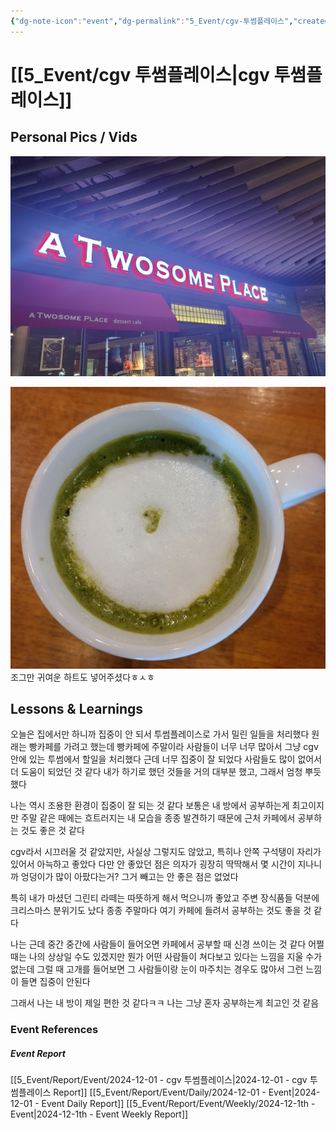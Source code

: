 ```yaml
---
{"dg-note-icon":"event","dg-permalink":"5_Event/cgv-투썸플레이스","created-date":"2024-12-02 10:00:33 am","date":"2024-12-01","type":"event","tags":["event","meTime"],"aliases":null,"rating":"⭐⭐⭐⭐⭐⭐⭐⭐","img":"https://encrypted-tbn0.gstatic.com/images?q=tbn:ANd9GcRjfwMgKGxnshQLNuPZovOEOKu75kU5pbheoQ&s","dg-publish":true,"permalink":"/5_Event/cgv-투썸플레이스/","dgPassFrontmatter":true,"noteIcon":"event"}
---
```



# [[5_Event/cgv 투썸플레이스\|cgv 투썸플레이스]]
## Personal Pics / Vids
![Utilities/Images/Pasted image 20241202112936.jpeg](/img/user/Utilities/Images/Pasted%20image%2020241202112936.jpeg)

![Utilities/Images/Pasted image 20241201205235.jpeg](/img/user/Utilities/Images/Pasted%20image%2020241201205235.jpeg)
조그만 귀여운 하트도 넣어주셨다ㅎㅅㅎ












## Lessons & Learnings 
오늘은 집에서만 하니까 집중이 안 되서 투썸플레이스로 가서 밀린 일들을 처리했다
원래는 빵카페를 가려고 했는데 빵카페에 주말이라 사람들이 너무 너무 많아서 그냥 cgv 안에 있는 투썸에서 할일을 처리했다
근데 너무 집중이 잘 되었다
사람들도 많이 없어서 더 도움이 되었던 것 같다
내가 하기로 했던 것들을 거의 대부분 했고, 그래서 엄청 뿌듯했다

나는 역시 조용한 환경이 집중이 잘 되는 것 같다
보통은 내 방에서 공부하는게 최고이지만 주말 같은 때에는 흐트러지는 내 모습을 종종 발견하기 때문에 근처 카페에서 공부하는 것도 좋은 것 같다

cgv라서 시끄러울 것 같았지만, 사실상 그렇지도 않았고, 특히나 안쪽 구석탱이 자리가 있어서 아늑하고 좋았다
다만 안 좋았던 점은 의자가 굉장히 딱딱해서 몇 시간이 지나니까 엉덩이가 많이 아팠다는거?
그거 빼고는 안 좋은 점은 없었다

특히 내가 마셨던 그린티 라떼는 따뜻하게 해서 먹으니까 좋았고 주변 장식품들 덕분에 크리스마스 분위기도 났다
종종 주말마다 여기 카페에 들려서 공부하는 것도 좋을 것 같다

나는 근데 중간 중간에 사람들이 들어오면 카페에서 공부할 때 신경 쓰이는 것 같다
어쩔 때는 나의 상상일 수도 있겠지만
뭔가 어떤 사람들이 쳐다보고 있다는 느낌을 지울 수가 없는데
그럴 때 고개를 들어보면 그 사람들이랑 눈이 마주치는 경우도 많아서
그런 느낌이 들면 집중이 안된다

그래서 나는 내 방이 제일 편한 것 같다ㅋㅋ
나는 그냥 혼자 공부하는게 최고인 것 같음










### Event References
##### Event Report
[[5_Event/Report/Event/2024-12-01 - cgv 투썸플레이스\|2024-12-01 - cgv 투썸플레이스 Report]]
[[5_Event/Report/Event/Daily/2024-12-01 - Event\|2024-12-01 - Event Daily Report]]
[[5_Event/Report/Event/Weekly/2024-12-1th - Event\|2024-12-1th - Event Weekly Report]]





